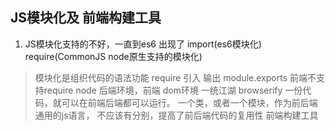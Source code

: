 ## JS模块化及 前端构建工具
 1. JS模块化支持的不好，一直到es6 出现了
 import(es6模块化) require(CommonJS node原生支持的模块化)
 > 模块化是组织代码的语法功能
 > require 引入 输出 module.exports 
 > 前端不支持require node 后端环境，前端 dom环境
 > 一统江湖 browserify
   一份代码，就可以在前端后端都可以运行。
   一个类，或者一个模块，作为前后端通用的js语言，
   不应该有分别，提高了前后端代码的复用性
   前端构建工具